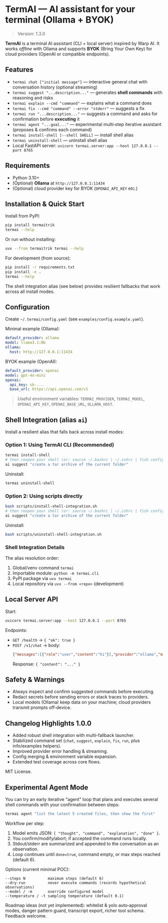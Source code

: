 # TermAI — AI assistant for your terminal (Ollama + BYOK)

> Version: 1.3.0

**TermAI** is a terminal AI assistant (CLI + local server) inspired by Warp AI.
It works *offline* with Ollama and supports **BYOK** (Bring Your Own Key) for cloud providers
(OpenAI or compatible endpoints).

## Features

- `termai chat ["initial message"]` — interactive general chat with conversation history (optional streaming)
- `termai suggest "...description..."` — generates **shell commands** with reasoning and risks
- `termai explain --cmd "command"` — explains what a command does
- `termai fix --cmd "command" --error "stderr"` — suggests a fix
- `termai run "...description..."` — suggests a command and asks for confirmation before **executing** it
- `termai agent "...goal..."` — experimental multi‑step iterative assistant (proposes & confirms each command)
- `termai install-shell [--shell SHELL]` — install shell alias
- `termai uninstall-shell` — uninstall shell alias
- Local FastAPI server: `uvicorn termai.server:app --host 127.0.0.1 --port 8765`

## Requirements

- Python 3.10+
- (Optional) **Ollama** at `http://127.0.0.1:11434`
- (Optional) cloud provider key for BYOK (`OPENAI_API_KEY` etc.)

## Installation & Quick Start

Install from PyPI:

```bash
pip install termaitrik
termai --help
```

Or run without installing:

```bash
uvx --from termaitrik termai --help
```

For development (from source):

```bash
pip install -r requirements.txt
pip install -e .
termai --help
```

The shell integration alias (see below) provides resilient fallbacks that work across all install modes.

## Configuration

Create `~/.termai/config.yaml` (see `examples/config.example.yaml`).

Minimal example (Ollama):
```yaml
default_provider: ollama
model: llama3.1:8b
ollama:
  host: http://127.0.0.1:11434
```

BYOK example (OpenAI):
```yaml
default_provider: openai
model: gpt-4o-mini
openai:
  api_key: sk-...
  base_url: https://api.openai.com/v1
```

> Useful environment variables: `TERMAI_PROVIDER`, `TERMAI_MODEL`,
> `OPENAI_API_KEY`, `OPENAI_BASE_URL`, `OLLAMA_HOST`.

## Shell Integration (alias `ai`)

Install a resilient alias that falls back across install modes:

### Option 1: Using TermAI CLI (Recommended)

```bash
termai install-shell
# then reopen your shell (or: source ~/.bashrc | ~/.zshrc | fish config)
ai suggest "create a tar archive of the current folder"
```

Uninstall:
```bash
termai uninstall-shell
```

### Option 2: Using scripts directly

```bash
bash scripts/install-shell-integration.sh
# then reopen your shell (or: source ~/.bashrc | ~/.zshrc | fish config)
ai suggest "create a tar archive of the current folder"
```

Uninstall:
```bash
bash scripts/uninstall-shell-integration.sh
```

### Shell Integration Details

The alias resolution order:
1. Global/venv command `termai`
2. Importable module: `python -m termai.cli`
3. PyPI package via `uvx termai`
4. Local repository via `uvx --from <repo>` (development)

## Local Server API

Start:
```bash
uvicorn termai.server:app --host 127.0.0.1 --port 8765
```

Endpoints:
- `GET /health` → `{ "ok": true }`
- `POST /v1/chat` → body:
  ```json
  {"messages":[{"role":"user","content":"hi"}],"provider":"ollama","model":"llama3.1:8b"}
  ```
  Response: `{ "content": "..." }`

## Safety & Warnings

- Always inspect and confirm suggested commands before executing.
- Redact secrets before sending errors or stack traces to providers.
- Local models (Ollama) keep data on your machine; cloud providers transmit prompts off‑device.

## Changelog Highlights 1.0.0

- Added robust shell integration with multi-fallback launcher.
- Stabilized command set (`chat`, `suggest`, `explain`, `fix`, `run`, plus info/examples helpers).
- Improved provider error handling & streaming.
- Config merging & environment variable expansion.
- Extended test coverage across core flows.

MIT License.

## Experimental Agent Mode

You can try an early iterative "agent" loop that plans and executes several shell commands with your confirmation between steps:

```bash
termai agent "list the latest 5 created files, then show the first"
```

Workflow per step:
1. Model emits JSON: `{ "thought", "command", "explanation", "done" }`.
2. You confirm/modify/abort; if accepted the command runs locally.
3. Stdout/stderr are summarized and appended to the conversation as an observation.
4. Loop continues until `done=true`, command empty, or max steps reached (default 6).

Options (current minimal POC):
```
--steps N          maximum steps (default 6)
--dry-run          never execute commands (records hypothetical observations)
--model / -m       override configured model
--temperature / -t sampling temperature (default 0.1)
```

Roadmap ideas (not yet implemented): whitelist & yolo auto‑approval modes, danger pattern guard, transcript export, richer tool schema. Feedback welcome.
